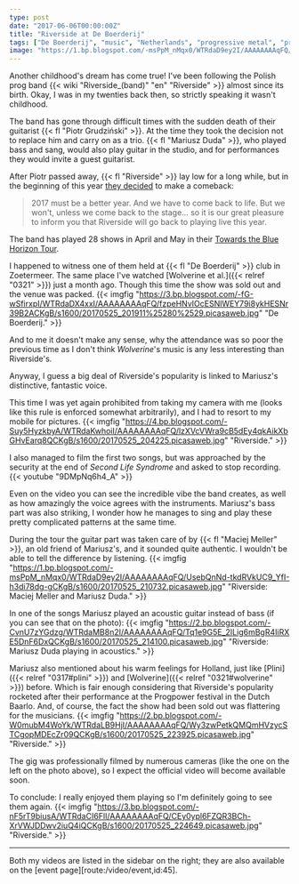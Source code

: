 ```yaml
---
type: post
date: "2017-06-06T00:00:00Z"
title: "Riverside at De Boerderij"
tags: ["De Boerderij", "music", "Netherlands", "progressive metal", "progressive rock", "Riverside", "Zoetermeer"]
image: "https://1.bp.blogspot.com/-msPpM_nMqx0/WTRdaD9ey2I/AAAAAAAAqFQ/UsebQnNd-tkdRVkUC9_YfI-h3di78dg-gCKgB/s1600/20170525_210732.picasaweb.jpg"
---
```


Another childhood's dream has come true! I've been following the Polish prog band {{< wiki "Riverside_(band)" "en" "Riverside" >}} almost since its birth. Okay, I was in my twenties back then, so strictly speaking it wasn't childhood.

<!--more-->

The band has gone through difficult times with the sudden death of their guitarist {{< fl "Piotr Grudziński" >}}. At the time they took the decision not to replace him and carry on as a trio. {{< fl "Mariusz Duda" >}}, who played bass and sang, would also play guitar in the studio, and for performances they would invite a guest guitarist.

After Piotr passed away, {{< fl "Riverside" >}} lay low for a long while, but in the beginning of this year [they decided](https://riversideband.pl/en/news/item/riverside-towards-the-blue-horizon-tour-2017a) to make a comeback:

> 2017 must be a better year. And we have to come back to life. But we won't, unless we come back to the stage… so it is our great pleasure to inform you that Riverside will go back to playing live this year.

The band has played 28 shows in April and May in their [Towards the Blue Horizon Tour](https://riversideband.pl/en/news/item/riverside-towards-the-blue-horizon-tour-2017a).

I happened to witness one of them held at {{< fl "De Boerderij" >}} club in Zoetermeer. The same place I've watched [Wolverine et al.]({{< relref "0321" >}}) just a month ago. Though this time the show was sold out and the venue was packed.
{{< imgfig "https://3.bp.blogspot.com/-fG-wSfirxpI/WTRdaDX4xxI/AAAAAAAAqFQ/fzpeHNvIOcESNlWEY79i8ykHESNr39B2ACKgB/s1600/20170525_201911%25280%2529.picasaweb.jpg" "De Boerderij." >}}

And to me it doesn't make any sense, why the attendance was so poor the previous time as I don't think *Wolverine*'s music is any less interesting than Riverside's.

Anyway, I guess a big deal of Riverside's popularity is linked to Mariusz's distinctive, fantastic voice.

This time I was yet again prohibited from taking my camera with me (looks like this rule is enforced somewhat arbitrarily), and I had to resort to my mobile for pictures.
{{< imgfig "https://4.bp.blogspot.com/-Suy5HyzkbyA/WTRdaKwhoiI/AAAAAAAAqFQ/lzXVcVWra9cB5dEy4qkAikXbGHvEarq8QCKgB/s1600/20170525_204225.picasaweb.jpg" "Riverside." >}}

I also managed to film the first two songs, but was approached by the security at the end of *Second Life Syndrome* and asked to stop recording.
{{< youtube "9DMpNq6h4_A" >}}

Even on the video you can see the incredible vibe the band creates, as well as how amazingly the voice agrees with the instruments. Mariusz's bass part was also striking, I wonder how he manages to sing and play these pretty complicated patterns at the same time.

During the tour the guitar part was taken care of by {{< fl "Maciej Meller" >}}, an old friend of Mariusz's, and it sounded quite authentic. I wouldn't be able to tell the difference by listening.
{{< imgfig "https://1.bp.blogspot.com/-msPpM_nMqx0/WTRdaD9ey2I/AAAAAAAAqFQ/UsebQnNd-tkdRVkUC9_YfI-h3di78dg-gCKgB/s1600/20170525_210732.picasaweb.jpg" "Riverside: Maciej Meller and Mariusz Duda." >}}

In one of the songs Mariusz played an acoustic guitar instead of bass (if you can see that on the photo):
{{< imgfig "https://2.bp.blogspot.com/-CvnU7zYGdzg/WTRdaMB8n2I/AAAAAAAAqFQ/Tq1e9G5E_2ILig6mBgR4IiRXE5DnF6DxQCKgB/s1600/20170525_214100.picasaweb.jpg" "Riverside: Mariusz Duda playing in acoustics." >}}

Mariusz also mentioned about his warm feelings for Holland, just like [Plini]({{< relref "0317#plini" >}}) and [Wolverine]({{< relref "0321#wolverine" >}}) before. Which is fair enough considering that Riverside's popularity rocketed after their performance at the Progpower festival in the Dutch Baarlo. And, of course, the fact the show had been sold out was flattering for the musicians.
{{< imgfig "https://2.bp.blogspot.com/-W0mubM4WoYk/WTRdaLB9HjI/AAAAAAAAqFQ/Wy3zwPetkQMQmHVzycSTCgopMDEcZr09QCKgB/s1600/20170525_223925.picasaweb.jpg" "Riverside." >}}

The gig was professionally filmed by numerous cameras (like the one on the left on the photo above), so I expect the official video will become available soon.

To conclude: I really enjoyed them playing so I'm definitely going to see them again.
{{< imgfig "https://3.bp.blogspot.com/-nF5rT9biusA/WTRdaCI6FlI/AAAAAAAAqFQ/CEy0ypl6FZQR3BCh-XrVWJDDwv2iuQ4iQCKgB/s1600/20170525_224649.picasaweb.jpg" "Riverside." >}}

---

Both my videos are listed in the sidebar on the right; they are also available on the [event page][route:/video/event,id:45].
